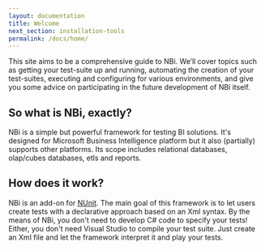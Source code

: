 ```yaml
---
layout: documentation
title: Welcome
next_section: installation-tools
permalink: /docs/home/
---
```

This site aims to be a comprehensive guide to NBi. We’ll cover topics such as getting your test-suite up and running, automating the creation of your test-suites, executing and configuring for various environments, and give you some advice on participating in the future development of NBi itself.

So what is NBi, exactly?
------------------------
NBi is a simple but powerful framework for testing BI solutions. It's designed for Microsoft Business Intelligence platform but it also (partially) supports other platforms. Its scope includes relational databases, olap/cubes databases, etls and reports.

How does it work?
-----------------
NBi is an add-on for [NUnit](http://nunit.org). The main goal of this framework is to let users create tests with a declarative approach based on an Xml syntax. By the means of NBi, you don't need to develop C# code to specify your tests! Either, you don't need Visual Studio to compile your test suite. Just create an Xml file and let the framework interpret it and play your tests.
